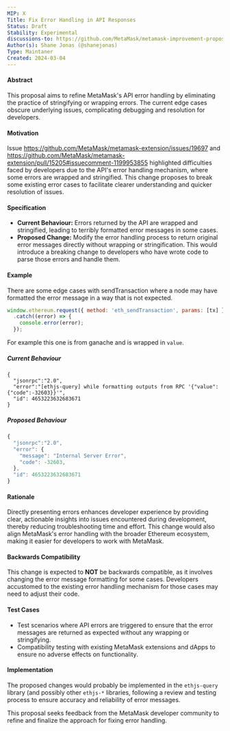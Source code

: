 ```yaml
---
MIP: X
Title: Fix Error Handling in API Responses
Status: Draft
Stability: Experimental
discussions-to: https://github.com/MetaMask/metamask-improvement-proposals/discussions
Author(s): Shane Jonas (@shanejonas)
Type: Maintaner
Created: 2024-03-04
---
```


#### Abstract
This proposal aims to refine MetaMask's API error handling by eliminating the practice of stringifying or wrapping errors. The current edge cases obscure underlying issues, complicating debugging and resolution for developers.

#### Motivation
Issue https://github.com/MetaMask/metamask-extension/issues/19697 and https://github.com/MetaMask/metamask-extension/pull/15205#issuecomment-1199953855 highlighted difficulties faced by developers due to the API's error handling mechanism, where some errors are wrapped and stringified. This change proposes to break some existing error cases to facilitate clearer understanding and quicker resolution of issues.

#### Specification
- **Current Behaviour:** Errors returned by the API are wrapped and stringified, leading to terribly formatted error messages in some cases.
- **Proposed Change:** Modify the error handling process to return original error messages directly without wrapping or stringification. This would introduce a breaking change to developers who have wrote code to parse those errors and handle them.


#### Example
There are some edge cases with sendTransaction where a node may have formatted the error message in a way that is not expected.

```javascript
window.ethereum.request({ method: 'eth_sendTransaction', params: [tx] })
  .catch((error) => {
    console.error(error);
  });
```


For example this one is from ganache and is wrapped in `value`.
##### Current Behaviour
```
{
  "jsonrpc":"2.0",
  "error":"[ethjs-query] while formatting outputs from RPC '{"value":{"code":-32603}}'",
  "id": 4653223632683671
}
```

##### Proposed Behaviour
```javascript
{ 
  "jsonrpc":"2.0",
  "error": {
    "message": "Internal Server Error",
    "code": -32603,
  },
  "id": 4653223632683671
}
```

#### Rationale
Directly presenting errors enhances developer experience by providing clear, actionable insights into issues encountered during development, thereby reducing troubleshooting time and effort. This change would also align MetaMask's error handling with the broader Ethereum ecosystem, making it easier for developers to work with MetaMask.

#### Backwards Compatibility
This change is expected to **NOT** be backwards compatible, as it involves changing the error message formatting for some cases. Developers accustomed to the existing error handling mechanism for those cases may need to adjust their code.

#### Test Cases
- Test scenarios where API errors are triggered to ensure that the error messages are returned as expected without any wrapping or stringifying.
- Compatibility testing with existing MetaMask extensions and dApps to ensure no adverse effects on functionality.

#### Implementation
The proposed changes would probably be implemented in the `ethjs-query` library (and possibly other `ethjs-*` libraries, following a review and testing process to ensure accuracy and reliability of error messages.

This proposal seeks feedback from the MetaMask developer community to refine and finalize the approach for fixing error handling.